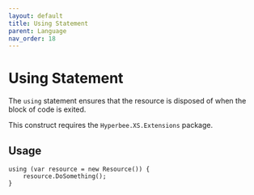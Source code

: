 ```yaml
---
layout: default
title: Using Statement
parent: Language
nav_order: 18
---
```


# Using Statement

The `using` statement ensures that the resource is disposed of when the block of code is exited. 

This construct requires the `Hyperbee.XS.Extensions` package.

## Usage

```xs
using (var resource = new Resource()) {
    resource.DoSomething();
}
```